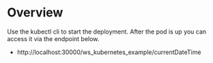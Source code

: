 # Overview
Use the kubectl cli to start the deployment. After the pod is up you can access it via the endpoint below.
- http://localhost:30000/ws_kubernetes_example/currentDateTime